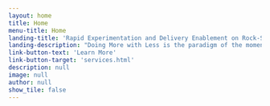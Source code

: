 ```yaml
---
layout: home
title: Home
menu-title: Home
landing-title: 'Rapid Experimentation and Delivery Enablement on Rock-Solid Fundamentals'
landing-description: "Doing More with Less is the paradigm of the moment. Doing it faster is becoming ever more important. Through radical collaboration, we can help to validate product ideas at a rapid pace and improve software delivery times to hours - all on a solid core of well-crafted software."
link-button-text: 'Learn More'
link-button-target: 'services.html'
description: null
image: null
author: null
show_tile: false
---
```

